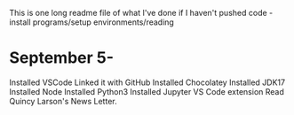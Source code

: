 This is one long readme file of what I've done if I haven't pushed code - install programs/setup environments/reading <br>

September 5-
======================================
Installed VSCode
Linked it with GitHub
Installed Chocolatey
Installed JDK17
Installed Node
Installed Python3
Installed Jupyter VS Code extension
Read Quincy Larson's News Letter.



